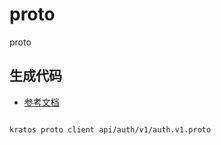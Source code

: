 # proto

proto

## 生成代码

- [参考文档](./../README.md)

```shell

kratos proto client api/auth/v1/auth.v1.proto

```
